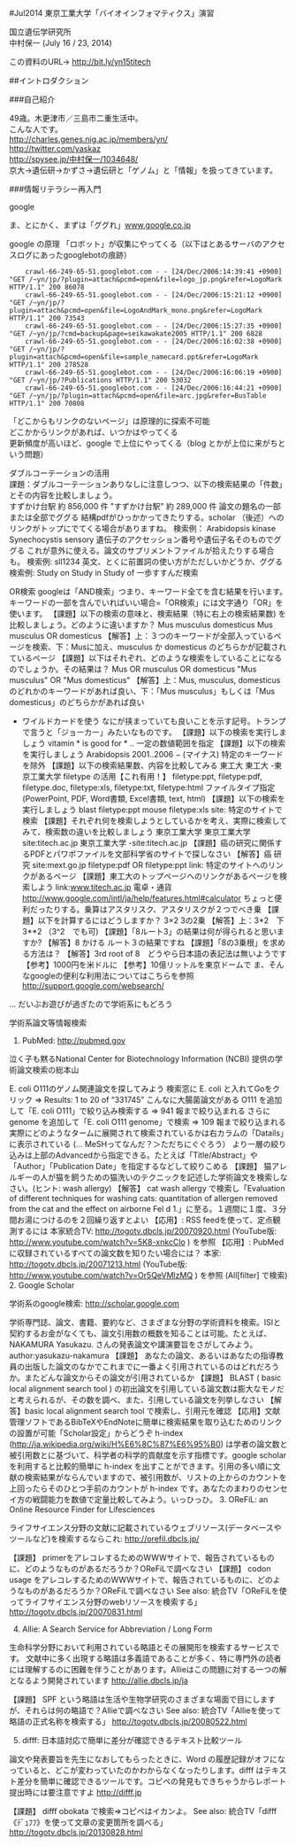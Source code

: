 #Jul2014 東京工業大学「バイオインフォマティクス」演習

国立遺伝学研究所  
中村保一 (July 16 / 23, 2014)  

この資料のURL→ http://bit.ly/yn15titech  

##イントロダクション

###自己紹介

49歳。木更津市／三島市二重生活中。  
こんな人です。  
http://charles.genes.nig.ac.jp/members/yn/  
http://twitter.com/yaskaz  
http://spysee.jp/中村保一/1034648/  
京大→遺伝研→かずさ→遺伝研と「ゲノム」と「情報」を扱ってきています。  

###情報リテラシー再入門

google

ま、とにかく、まずは「ググれ」www.google.co.jp

google の原理
「ロボット」が収集にやってくる（以下はとあるサーバのアクセスログにあったgooglebotの痕跡）
~~~~
    crawl-66-249-65-51.googlebot.com - - [24/Dec/2006:14:39:41 +0900] "GET /~yn/jp/?plugin=attach&pcmd=open&file=logo_jp.png&refer=LogoMark HTTP/1.1" 200 86078
    crawl-66-249-65-51.googlebot.com - - [24/Dec/2006:15:21:12 +0900] "GET /~yn/jp/?plugin=attach&pcmd=open&file=LogoAndMark_mono.png&refer=LogoMark HTTP/1.1" 200 73543
    crawl-66-249-65-51.googlebot.com - - [24/Dec/2006:15:27:35 +0900] "GET /~yn/jp/?cmd=backup&page=seikawakate2005 HTTP/1.1" 200 6828
    crawl-66-249-65-51.googlebot.com - - [24/Dec/2006:16:02:38 +0900] "GET /~yn/jp/?plugin=attach&pcmd=open&file=sample_namecard.ppt&refer=LogoMark HTTP/1.1" 200 278528
    crawl-66-249-65-51.googlebot.com - - [24/Dec/2006:16:06:19 +0900] "GET /~yn/jp/?Publications HTTP/1.1" 200 53032
    crawl-66-249-65-51.googlebot.com - - [24/Dec/2006:16:44:21 +0900] "GET /~yn/jp/?plugin=attach&pcmd=open&file=arc.jpg&refer=BusTable HTTP/1.1" 200 70808
~~~~

「どこからもリンクのないページ」は原理的に探索不可能  
どこかからリンクがあれば、いつかはやってくる  
更新頻度が高いほど、google で上位にやってくる（blog とかが上位に来がちという問題）  

ダブルコーテーションの活用  
課題：ダブルコーテーションありなしに注意しつつ、以下の検索結果の「件数」とその内容を比較しましょう。  
すずかけ台駅 約 856,000 件
"すずかけ台駅" 約 289,000 件
論文の題名の一部または全部でググる
結構pdfがひっかかってきたりする。scholar （後述）へのリンクがトップにでてくる場合がありますね。
検索例：
Arabidopsis kinase
Synechocystis sensory
遺伝子のアクセッション番号や遺伝子名そのものでググる これが意外に使える。論文のサプリメントファイルが拾えたりする場合も。
検索例:
sll1234
英文、とくに前置詞の使い方がただしいかどうか、ググる
検索例:
Study on
Study in
Study of
一歩すすんだ検索

OR検索 googleは「AND検索」つまり、キーワード全てを含む結果を行います。
キーワードの一部を含んでいればいい場合=「OR検索」には文字通り「OR」を使います。
【課題】以下の検索の意味と、検索結果（特に右上の検索結果数) を比較しましょう。どのように違いますか？
Mus musculus domesticus
Mus musculus OR domesticus
【解答】上：３つのキーワードが全部入っているページを検索、下：Musに加え、musculus か domesticus のどちらかが記載されているページ
【課題】以下はそれぞれ、どのような検索をしていることになるのでしょうか。その結果は？
Mus OR musculus OR domesticus
"Mus musculus" OR "Mus domesticus"
【解答】上：Mus, musculus, domesticus のどれかのキーワードがあれば良い、下：「Mus musculus」もしくは「Mus domesticus」のどちらかがあれば良い
* ワイルドカードを使う
なにが挟まっていても良いことを示す記号。トランプで言うと「ジョーカー」みたいなものです。
【課題】以下の検索を実行しましょう
vitamin * is good for *
.. 一定の数値範囲を指定
【課題】以下の検索を実行しましょう
Arabidopsis 2001..2006
− (マイナス) 特定のキーワードを除外
【課題】以下の検索結果数、内容を比較してみる
東工大
東工大 -東京工業大学
filetype の活用【これ有用！】
filetype:ppt, filetype:pdf, filetype.doc, filetype:xls, filetype:txt, filetype:html
ファイルタイプ指定 (PowerPoint, PDF, Word書類, Excel書類, text, html)
【課題】以下の検索を実行しましょう
blast filetype:ppt
mouse filetype:xls
site: 特定のサイトで検索
【課題】それぞれ何を検索しようとしているかを考え、実際に検索してみて、検索数の違いを比較しましょう
東京工業大学
東京工業大学 site:titech.ac.jp
東京工業大学 -site:titech.ac.jp
【課題】癌の研究に関係するPDFとパワポファイルを文部科学省のサイトで探しなさい
【解答】癌 研究 site:mext.go.jp filetype:pdf OR filetype:ppt
link: 特定のサイトへのリンクがあるページ
【課題】東工大のトップページへのリンクがあるページを検索しよう
link:www.titech.ac.jp
電卓・通貨 http://www.google.com/intl/ja/help/features.html#calculator
ちょっと便利だったりする。乗算はアスタリスク、アスタリスクが２つでべき乗
【課題】以下を計算するにはどうしますか？
3×2
3の2乗
【解答】上：3*2　下 3**2 （3^2　でも可)
【課題】「8ルート3」の結果は何が得られると思いますか?
【解答】8 かける ルート３の結果ですね
【課題】「8の3乗根」を求める方法は？
【解答】3rd root of 8　どうやら日本語の表記法は無いようです
【参考】1000円を米ドルに
【参考】10億リットルを東京ドームで
ま、そんなgoogleの便利な利用法についてはこちらを参照 http://support.google.com/websearch/

 

… だいぶお遊びが過ぎたので学術系にもどろう

 

学術系論文等情報検索

1. PubMed: http://pubmed.gov

泣く子も黙るNational Center for Biotechnology Information (NCBI) 提供の学術論文検索の総本山

E. coli O111のゲノム関連論文を探してみよう
検索窓に E. coli と入れてGoをクリック ⇒ Results: 1 to 20 of “331745” こんなに大腸菌論文がある
O111 を追加して「E. coli O111」で絞り込み検索する ⇒ 941 報まで絞り込まれる
さらにgenome を追加して「E. coli O111 genome」で検索  ⇒ 109 報まで絞り込まれる
実際にどのようなタームに展開されて検索されているかは右カラムの「Datails」に表示されている (… MeSHってなんだ？＞ただちにぐぐろう）
より一層の絞り込みは上部のAdvancedから指定できる。たとえば「Title/Abstract」や「Author」「Publication Date」を指定するなどして絞りこめる
【課題】 猫アレルギーの人が猫を飼うための猫洗いのテクニックを記述した学術論文を検索しなさい。(ヒント: wash allergy)
【解答】 cat wash allergy で検索し「Evaluation of different techniques for washing cats: quantitation of allergen removed from the cat and the effect on airborne Fel d 1.」に至る。１週間に１度、３分間お湯につけるのを２回繰り返すとよい
【応用】: RSS feedを使って、定点観測するには
本家統合TV: http://togotv.dbcls.jp/20070920.html (YouTube版: http://www.youtube.com/watch?v=5K8-xnkcClo ) を参照
【応用】: PubMedに収録されているすべての論文数を知りたい場合には？
本家: http://togotv.dbcls.jp/20071213.html (YouTube版: http://www.youtube.com/watch?v=Or5QeVMlzMQ ) を参照 (All[filter] で検索)
2. Google Scholar

学術系のgoogle検索: http://scholar.google.com

学術専門誌、論文、書籍、要約など、さまざまな分野の学術資料を検索。ISIと契約するお金がなくても、論文引用数の概数を知ることは可能。たとえば、NAKAMURA Yasukazu. さんの発表論文や講演要旨をさがしてみよう。
author:yasukazu-nakamura
【課題】 あなたの論文、あるいはあなたの指導教員の出版した論文のなかでこれまでに一番よく引用されているのはどれだろうか。またどんな論文からその論文が引用されているか
【課題】 BLAST ( basic local alignment search tool ) の初出論文を引用している論文数は膨大なモノだと考えられるが、その数を調べ、また、引用している論文を列挙しなさい
【解答】basic local alignment search tool で検索し、引用元を確認
【応用】文献管理ソフトであるBibTeXやEndNoteに簡単に検索結果を取り込むためのリンクの設置が可能「Scholar設定」からどうぞ
h-index (http://ja.wikipedia.org/wiki/H%E6%8C%87%E6%95%B0) は学者の論文数と被引用数とに基づいて、科学者の科学的貢献度を示す指標です。google scholar を利用すると比較的簡単に h-index を出すことができます。引用の多い順に文献の検索結果がならんでいますので、被引用数が、リストの上からのカウントを上回ったらそのひとつ手前のカウントが h-index です。あなたのまわりのセンセイ方の戦闘能力を数値で定量比較してみよう。いっひっひ。
3. OReFiL: an Online Resource Finder for Lifesciences

ライフサイエンス分野の文献に記載されているウェブリソース(データベースやツールなど)を検索するならこれ: http://orefil.dbcls.jp/

【課題】 primerをアレコレするためのWWWサイトで、報告されているものに、どのようなものがあるだろうか？OReFiLで調べなさい
【課題】 codon usage をアレコレするためのWWWサイトで、報告されているものに、どのようなものがあるだろうか？OReFiLで調べなさい
See also: 統合TV「OReFiLを使ってライフサイエンス分野のwebリソースを検索する」 http://togotv.dbcls.jp/20070831.html

4. Allie: A Search Service for Abbreviation / Long Form

生命科学分野において利用されている略語とその展開形を検索するサービスです。 文献中に多く出現する略語は多義語であることが多く、特に専門外の読者には理解するのに困難を伴うことがあります。Allieはこの問題に対する一つの解となるよう開発されています http://allie.dbcls.jp/ja

【課題】 SPF という略語は生活や生物学研究のさまざまな場面で目にしますが、それらは何の略語で？Allieで調べなさい
See also: 統合TV「Allieを使って略語の正式名称を検索する」 http://togotv.dbcls.jp/20080522.html

5. difff: 日本語対応で簡単に差分が確認できるテキスト比較ツール

論文や発表要旨を先生になおしてもらったときに、Word の履歴記録がオフになっていると、どこが変わっていたのかわからなくなったりします。difff はテキスト差分を簡単に確認できるツールです。コピペの発見もできちゃうからレポート提出時には要注意ですよ http://difff.jp

【課題】 difff obokata で検索⇒コピペはイカンよ。
See also: 統合TV「difff《ﾃﾞｭﾌﾌ》を使って文章の変更箇所を調べる」 http://togotv.dbcls.jp/20130828.html

